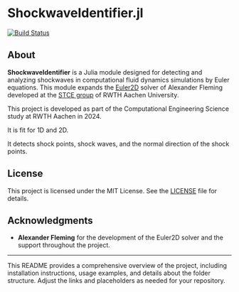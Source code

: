 # ShockwaveIdentifier.jl

[![Build Status](https://github.com/aramos27/ShockwaveIdentifier.jl/actions/workflows/CI.yml/badge.svg?branch=main)](https://github.com/aramos27/ShockwaveIdentifier.jl/actions/workflows/CI.yml?query=branch%3Amain)

## About

**ShockwaveIdentifier** is a Julia module designed for detecting and analyzing shockwaves in computational fluid dynamics simulations by Euler equations. This module expands the [Euler2D](https://github.com/STCE-at-RWTH/Euler2D.jl) solver of Alexander Fleming developed at the [STCE group](stce.rwth-aachen.de) of RWTH Aachen University.

This project is developed as part of the Computational Engineering Science study at RWTH Aachen in 2024.

It is fit for 1D and 2D. 

It detects shock points, shock waves, and the normal direction of the shock points.


## License

This project is licensed under the MIT License. See the [LICENSE](LICENSE) file for details.

## Acknowledgments

- **Alexander Fleming** for the development of the Euler2D solver and the support throughout the project.

---

This README provides a comprehensive overview of the project, including installation instructions, usage examples, and details about the folder structure. Adjust the links and placeholders as needed for your repository.
